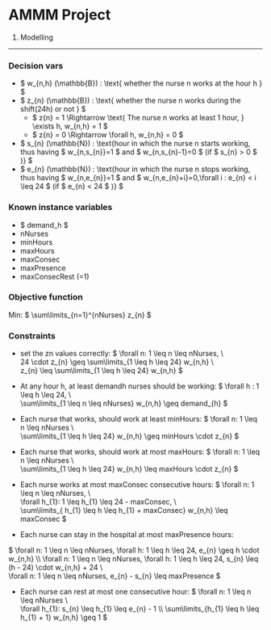 AMMM Project
=============


1. Modelling
---------


### Decision vars


- $ w_{n,h} (\mathbb{B})  : \text{ whether the nurse n works at the hour h }  $
- $ z_{n} (\mathbb{B})  : \text{ whether the nurse n works during the shift(24h) or not } $
 	- $ z{n} = 1  \Rightarrow \text{ The nurse n works at least 1 hour, } \exists h, w_{n,h} = 1 $
 	- $ z{n} = 0 \Rightarrow \forall h, w_{n,h} = 0 $
- $  s_{n} (\mathbb{N}) : \text{hour in which the nurse n starts working, thus having $ w_{n,s_{n}}=1 $ and  $ w_{n,s_{n}-1}=0 $ (if $ s_{n} > 0 $ )} $
- $  e_{n} (\mathbb{N}) : \text{hour in which the nurse n stops working, thus having $ w_{n,e_{n}}=1 $ and  $ w_{n,e_{n}+i}=0,\forall i : e_{n} < i \leq 24 $ (if $ e_{n} < 24 $ )} $


### Known instance variables

* $ demand_h $
* nNurses
* minHours
* maxHours
* maxConsec
* maxPresence
* maxConsecRest (=1)

### Objective function

Min: $ \sum\limits_{n=1}^{nNurses} z_{n}  $

### Constraints

* set the zn values correctly:
$  \forall n: 1 \leq n \leq nNurses,  \\\
	24 \cdot z_{n}  \geq \sum\limits_{1 \leq h \leq 24} w_{n,h} \\\
   z_{n} \leq \sum\limits_{1 \leq h \leq 24} w_{n,h}
$

* At any hour h, at least demandh nurses should be working:
$ \forall h : 1 \leq h \leq 24, \\\
 \sum\limits_{1 \leq n \leq nNurses} w_{n,h} \geq demand_{h}
$

* Each nurse that works, should work at least minHours:
$ \forall n: 1 \leq n \leq nNurses \\\
	\sum\limits_{1 \leq h \leq 24} w_{n,h} \geq minHours \cdot z_{n}
$

* Each nurse that works, should work at most maxHours:
$ \forall n: 1 \leq n \leq nNurses \\\
	\sum\limits_{1 \leq h \leq 24} w_{n,h} \leq maxHours \cdot z_{n}
$

* Each nurse works at most maxConsec consecutive hours: 
$	\forall n:  1 \leq n \leq nNurses, \\\
	\forall h_{1}:  1 \leq h_{1} \leq 24 - maxConsec, \\\
	\sum\limits_{ h_{1} \leq h \leq h_{1} + maxConsec} w_{n,h} \leq maxConsec $

* Each nurse can stay in the hospital at most maxPresence hours:

$  \forall n:  1 \leq n \leq nNurses, \forall h: 1 \leq h \leq 24, e_{n} \geq h \cdot w_{n,h} \\\ 
 \forall n:  1 \leq n \leq nNurses, \forall h: 1 \leq h \leq 24, s_{n} \leq (h - 24) \cdot w_{n,h} + 24 \\\
  \forall n:  1 \leq n \leq nNurses, e_{n} - s_{n}  \leq maxPresence $

* Each nurse can rest at most one consecutive hour:
	$  \forall n:  1 \leq n \leq nNurses \\\
		\forall h_{1}: s_{n} \leq h_{1} \leq e_{n} - 1  \\\ 
		\sum\limits_{h_{1} \leq h \leq h_{1} + 1} w_{n,h} \geq 1 $